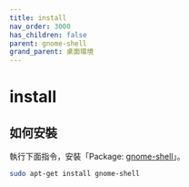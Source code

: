 ```yaml
---
title: install
nav_order: 3000
has_children: false
parent: gnome-shell
grand_parent: 桌面環境
---
```



# install

## 如何安裝

執行下面指令，安裝「Package: [gnome-shell](https://packages.ubuntu.com/jammy/gnome-shell)」。

``` sh
sudo apt-get install gnome-shell
```
